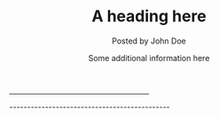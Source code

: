 <header>
  <h1 align="center">
    <h1>A heading here</h1>
    <p>Posted by John Doe</p>
    <p>Some additional information here</p>
</header>
  <hr width="50%" color="green" />
</h1>
---------------------------------------------
